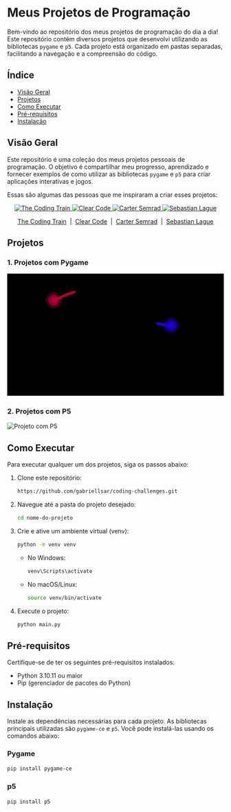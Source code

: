 # Meus Projetos de Programação

Bem-vindo ao repositório dos meus projetos de programação do dia a dia! Este repositório contém diversos projetos que desenvolvi utilizando as bibliotecas `pygame` e `p5`. Cada projeto está organizado em pastas separadas, facilitando a navegação e a compreensão do código.

## Índice

- [Visão Geral](#visão-geral)
- [Projetos](#projetos)
- [Como Executar](#como-executar)
- [Pré-requisitos](#pré-requisitos)
- [Instalação](#instalação)

## Visão Geral

Este repositório é uma coleção dos meus projetos pessoais de programação. O objetivo é compartilhar meu progresso, aprendizado e fornecer exemplos de como utilizar as bibliotecas `pygame` e `p5` para criar aplicações interativas e jogos.

Essas são algumas das pessoas que me inspiraram a criar esses projetos:

<p align="center">
    <a href="https://www.youtube.com/c/TheCodingTrain">
        <img src="https://yt3.googleusercontent.com/99wepc_FTSN0n_GbR-FlFANyxed7TsbE8WxKIDWftdxssZlYo1-gW1CRD7cPgOzThMM8m4W8=s176-c-k-c0x00ffffff-no-rj" alt="The Coding Train" width="150" height="150" >
    </a>
    <a href="https://www.youtube.com/c/ClearCode">
        <img src="https://yt3.googleusercontent.com/Wj9_npdrzYf5kxqLqfSLukT8iED0lR5r-lQ7giM3vXahULQYdm7cUtHstltUDLadmf9EyEANMA=s176-c-k-c0x00ffffff-no-rj" alt="Clear Code" width="150" height="150" >
    </a>
    <a href="https://www.youtube.com/@cartersemrad">
        <img src="https://yt3.googleusercontent.com/2CqYziwk0tDVqQzg1pCU8g4qDnDXKjzlaDCMvkump6Q7rkU-xnSnHCKy9TsHedkFbIVB28Q2=s176-c-k-c0x00ffffff-no-rj" alt="Carter Semrad" width="150" height="150" >
    </a>
    <a href="https://www.youtube.com/c/SebastianLague">
        <img src="https://yt3.googleusercontent.com/ytc/AIdro_khWt3vK98dhFYSgpIZZBli0zwd-dztKDv9r7rtOEtAVO8=s176-c-k-c0x00ffffff-no-rj" alt="Sebastian Lague" width="150" height="150" >
    </a>
</p>

<p align="center">
    <a href="https://www.youtube.com/@TheCodingTrain">The Coding Train</a> &nbsp;|&nbsp;
    <a href="https://www.youtube.com/@ClearCode">Clear Code</a> &nbsp;|&nbsp;
    <a href="https://www.youtube.com/@cartersemrad">Carter Semrad</a> &nbsp;|&nbsp;
    <a href="https://www.youtube.com/@SebastianLague">Sebastian Lague</a>
</p>

## Projetos

### 1. Projetos com Pygame

![Projeto com Pygame](assets/dotsGIF.gif)

### 2. Projetos com P5

![Projeto com P5](caminho/para/seu/gif/pygame_project.gif)

## Como Executar

Para executar qualquer um dos projetos, siga os passos abaixo:

1. Clone este repositório:
    ```bash
    https://github.com/gabriellsar/coding-challenges.git
    ```

2. Navegue até a pasta do projeto desejado:
    ```bash
    cd nome-do-projeto
    ```

3. Crie e ative um ambiente virtual (venv):
    ```bash
    python -m venv venv
    ```

    - No Windows:
        ```bash
        venv\Scripts\activate
        ```

    - No macOS/Linux:
        ```bash
        source venv/bin/activate
        ```

4. Execute o projeto:
    ```bash
    python main.py
    ```

## Pré-requisitos

Certifique-se de ter os seguintes pré-requisitos instalados:

- Python 3.10.11 ou maior
- Pip (gerenciador de pacotes do Python)

## Instalação

Instale as dependências necessárias para cada projeto. As bibliotecas principais utilizadas são `pygame-ce` e `p5`. Você pode instalá-las usando os comandos abaixo:

### Pygame

```bash
pip install pygame-ce
```

### p5

```bash
pip install p5
```
